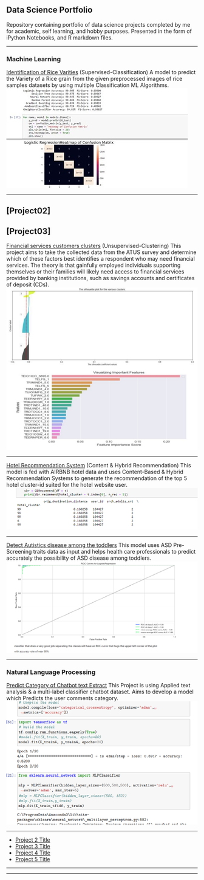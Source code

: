 ## Data Science Portfolio
Repository containing portfolio of data science projects completed by me for academic, self learning, and hobby purposes. Presented in the form of iPython Notebooks, and R markdown files.

---

### Machine Learning 

[Identification of Rice Varities](https://github.com/PrashantRaghuwanshi90/Data_Science_Portfolio/blob/4110a9c2b3b71c0a27b881f2209edccb73f7e586/Identification%20of%20Rice%20Varities/IdentificationOfriceVarities_Classification_Notebook_Prashant_Raghuwanshi.ipynb)
(Supervised-Classification)
A model to predict the Variety of a Rice grain from the given preprocessed images of rice samples datasets by using multiple Classification ML Algorithms.
<br><img src="images/classification_problem.jpg?raw=true"/>

---
[Project02]
-----
[Project03]
----
[Financial services customers clusters](https://github.com/PrashantRaghuwanshi90/Data_Science_Portfolio/blob/6a39cdf3c8c782b693fd454f19eeda982c6341c7/Financial%20Services%20Marketing%20Clusters/financial_services_marketing_clusters_notebook.ipynb)
(Unsupervised-Clustering)
This project aims to take the collected data from the ATUS survey and determine which of these factors best identifies a respondent who may need financial services. The theory is that gainfully employed individuals supporting themselves or their families will likely need access to financial services provided by banking institutions, such as savings accounts and certificates of deposit (CDs).
<br><img src="images/Unsupervise_clustring.png?raw=true"/>

---
[Hotel Recommendation System](https://github.com/PrashantRaghuwanshi90/Data_Science_Portfolio/blob/f0e4efd7e085e5846c6bc30e8aa2181222856cc3/Hotel%20Recommendation%20System/Hotel_Recommendation_System.ipynb)
(Content & Hybrid Recommendation)
This model is fed with AIRBNB hotel data and uses Content-Based & Hybrid Recommendation Systems to generate the recommendation of the top 5 hotel cluster-id suited for the hotel website user.
<br><img src="images/content_rec.png?raw=true"/>

----
[Detect Autistics disease among the toddlers](https://github.com/PrashantRaghuwanshi90/Data_Science_Portfolio/blob/7e491a84f3e05479cf95cbe72a5d5eb9fb8ea566/Detect%20Autistics%20disease%20among%20the%20toddlers/Detect%20Autistics%20disease%20among%20the%20toddlers_Project_Code%20.ipynb)
This model uses ASD Pre-Screening traits data as input and helps health care professionals to predict accurately the possibility of ASD disease among toddlers.
<br><img src="images/toddler_ruc.png?raw=true"/>

---

### Natural Language Processing

[Predict Category of Chatbot text Extract](https://github.com/PrashantRaghuwanshi90/Data_Science_Portfolio/blob/f05e187de9e761cbf4baa4bec23643f78a8b17cf/Predict%20Chatbot%20text%20Category/Predict%20Chatbot%20text%20Category_Jupyter_code.ipynb)
This Project is using Applied text analysis & a multi-label classifier chatbot dataset. Aims to develop a model which Predicts the user comments category.
<br><img src="images/nlp_proj1.png?raw=true"/>

---
- [Project 2 Title](http://example.com/)
- [Project 3 Title](http://example.com/)
- [Project 4 Title](http://example.com/)
- [Project 5 Title](http://example.com/)

---




---
<!-- Remove above link if you don't want to attibute -->

